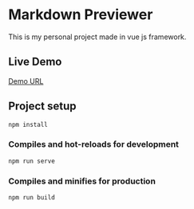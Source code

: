 # Markdown Previewer
This is my personal project made in vue js framework.

## Live Demo
[Demo URL](https://nfraz007.github.io/markdown_previewer/)

## Project setup
`npm install`

### Compiles and hot-reloads for development
`npm run serve`

### Compiles and minifies for production
`npm run build`
